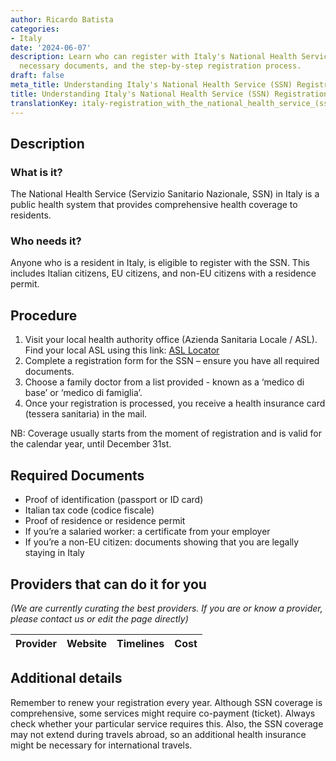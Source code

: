 ```yaml
---
author: Ricardo Batista
categories:
- Italy
date: '2024-06-07'
description: Learn who can register with Italy's National Health Service (SSN), the
  necessary documents, and the step-by-step registration process.
draft: false
meta_title: Understanding Italy's National Health Service (SSN) Registration
title: Understanding Italy's National Health Service (SSN) Registration
translationKey: italy-registration_with_the_national_health_service_(ssn)
---
```



## Description
### What is it?
The National Health Service (Servizio Sanitario Nazionale, SSN) in Italy is a public health system that provides comprehensive health coverage to residents. 

### Who needs it?
Anyone who is a resident in Italy, is eligible to register with the SSN. This includes Italian citizens, EU citizens, and non-EU citizens with a residence permit.

## Procedure
1. Visit your local health authority office (Azienda Sanitaria Locale / ASL). Find your local ASL using this link: [ASL Locator](http://www.salute.gov.it/portale/temi/p2_6.jsp?lingua=italiano&id=3680&area=Le%20ASL&menu=vuoto)
2. Complete a registration form for the SSN – ensure you have all required documents. 
3. Choose a family doctor from a list provided - known as a ‘medico di base’ or ‘medico di famiglia’.
4. Once your registration is processed, you receive a health insurance card (tessera sanitaria) in the mail.

NB: Coverage usually starts from the moment of registration and is valid for the calendar year, until December 31st.

## Required Documents
- Proof of identification (passport or ID card)
- Italian tax code (codice fiscale)
- Proof of residence or residence permit
- If you’re a salaried worker: a certificate from your employer
- If you’re a non-EU citizen: documents showing that you are legally staying in Italy

## Providers that can do it for you

_(We are currently curating the best providers. If you are or know a provider, please contact us or edit the page directly)_

| Provider        |     Website     |     Timelines    |       Cost      |
| --------------- | --------------- |  :-------------: | :-------------: |

## Additional details
Remember to renew your registration every year. Although SSN coverage is comprehensive, some services might require co-payment (ticket). Always check whether your particular service requires this. Also, the SSN coverage may not extend during travels abroad, so an additional health insurance might be necessary for international travels.
